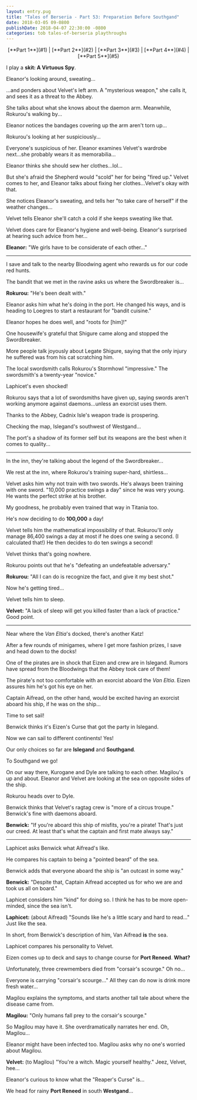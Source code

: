 ```yaml
---
layout: entry.pug
title: "Tales of Berseria - Part 53: Preparation Before Southgand"
date: 2018-03-05 09-0800
publishDate: 2018-04-07 22:30:00 -0800
categories: tob tales-of-berseria playthroughs
---
```


<p style="text-align: center;">[**Part 1**](#1) | [**Part 2**](#2) | [**Part 3**](#3) | [**Part 4**](#4) | [**Part 5**](#5)</p>

<a name="1"></a>

I play a **skit: A Virtuous Spy**.

Eleanor's looking around, sweating...

...and ponders about Velvet's left arm. A "mysterious weapon," she calls it, and sees it as a threat to the Abbey.

She talks about what she knows about the daemon arm. Meanwhile, Rokurou's walking by...

Eleanor notices the bandages covering up the arm aren't torn up...

Rokurou's looking at her suspiciously...

Everyone's suspicious of her. Eleanor examines Velvet's wardrobe next...she probably wears it as memorabilia...

Eleanor thinks she should sew her clothes...lol...

But she's afraid the Shepherd would "scold" her for being "fired up." Velvet comes to her, and Eleanor talks about fixing her clothes...Velvet's okay with that.

She notices Eleanor's sweating, and tells her "to take care of herself" if the weather changes...

Velvet tells Eleanor she'll catch a cold if she keeps sweating like that.

Velvet does care for Eleanor's hygiene and well-being. Eleanor's surprised at hearing such advice from her...

**Eleanor:** "We girls have to be considerate of each other..."

<a name="2"></a>

---

I save and talk to the nearby Bloodwing agent who rewards us for our code red hunts.

The bandit that we met in the ravine asks us where the Swordbreaker is...

**Rokurou:** "He's been dealt with."

Eleanor asks him what he's doing in the port. He changed his ways, and is heading to Loegres to start a restaurant for "bandit cuisine."

Eleanor hopes he does well, and "roots for [him]!"

One housewife's grateful that Shigure came along and stopped the Swordbreaker.

More people talk joyously about Legate Shigure, saying that the only injury he suffered was from his cat scratching him.

The local swordsmith calls Rokurou's Stormhowl "impressive." The swordsmith's a twenty-year "novice."

Laphicet's even shocked!

Rokurou says that a lot of swordsmiths have given up, saying swords aren't working anymore against daemons...unless an exorcist uses them.

Thanks to the Abbey, Cadnix Isle's weapon trade is prospering.

Checking the map, Islegand's southwest of Westgand...

The port's a shadow of its former self but its weapons are the best when it comes to quality...

<a name="3"></a>

---

In the inn, they're talking about the legend of the Swordbreaker...

We rest at the inn, where Rokurou's training super-hard, shirtless...

Velvet asks him why not train with two swords. He's always been training with one sword. "10,000 practice swings a day" since he was very young. He wants the perfect strike at his brother.

My goodness, he probably even trained that way in Titania too.

He's now deciding to do **100,000** a day!

Velvet tells him the mathematical impossibility of that. Rokurou'll only manage 86,400 swings a day at most if he does one swing a second. (I calculated that!) He then decides to do ten swings a second!

Velvet thinks that's going nowhere.

Rokurou points out that he's "defeating an undefeatable adversary."

**Rokurou:** "All I can do is recognize the fact, and give it my best shot."

Now he's getting tired...

Velvet tells him to sleep.

**Velvet:** "A lack of sleep will get you killed faster than a lack of practice." Good point.

<a name="4"></a>

---

Near where the *Van Eltia*'s docked, there's another Katz!

After a few rounds of minigames, where I get more fashion prizes, I save and head down to the docks!

One of the pirates are in shock that Eizen and crew are in Islegand. Rumors have spread from the Bloodwings that the Abbey took care of them!

The pirate's not too comfortable with an exorcist aboard the *Van Eltia*. Eizen assures him he's got his eye on her.

Captain Aifread, on the other hand, would be excited having an exorcist aboard his ship, if he was on the ship...

Time to set sail!

Benwick thinks it's Eizen's Curse that got the party in Islegand.

Now we can sail to different continents! Yes!

Our only choices so far are **Islegand** and **Southgand**.

To Southgand we go!

On our way there, Kurogane and Dyle are talking to each other. Magilou's up and about. Eleanor and Velvet are looking at the sea on opposite sides of the ship.

Rokurou heads over to Dyle.

Benwick thinks that Velvet's ragtag crew is "more of a circus troupe." Benwick's fine with daemons aboard.

**Benwick:** "If you're aboard this ship of misfits, you're a pirate! That's just our creed. At least that's what the captain and first mate always say."

<a name="5"></a>

---

Laphicet asks Benwick what Aifread's like.

He compares his captain to being a "pointed beard" of the sea.

Benwick adds that everyone aboard the ship is "an outcast in some way."

**Benwick:** "Despite that, Captain Aifread accepted us for who we are and took us all on board."

Laphicet considers him "kind" for doing so. I think he has to be more open-minded, since the sea isn't.

**Laphicet:** (about Aifread) "Sounds like he's a little scary and hard to read..." Just like the sea.

In short, from Benwick's description of him, Van Aifread **is** the sea.

Laphicet compares his personality to Velvet.

Eizen comes up to deck and says to change course for **Port Reneed**. **What?**

Unfortunately, three crewmembers died from "corsair's scourge." Oh no...

Everyone is carrying "corsair's scourge..." All they can do now is drink more fresh water...

Magilou explains the symptoms, and starts another tall tale about where the disease came from.

**Magilou:** "Only humans fall prey to the corsair's scourge."

So Magilou may have it. She overdramatically narrates her end. Oh, Magilou...

Eleanor might have been infected too. Magilou asks why no one's worried about Magilou.

**Velvet:** (to Magilou) "You're a witch. Magic yourself healthy." Jeez, Velvet, hee...

Eleanor's curious to know what the "Reaper's Curse" is...

We head for rainy **Port Reneed** in south **Westgand**...